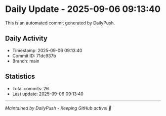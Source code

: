 # Daily Update - 2025-09-06 09:13:40

This is an automated commit generated by DailyPush.

## Daily Activity
- Timestamp: 2025-09-06 09:13:40
- Commit ID: 71dc937b
- Branch: main

## Statistics
- Total commits: 26
- Last update: 2025-09-06 09:13:40

---
*Maintained by DailyPush - Keeping GitHub active! 🚀*
